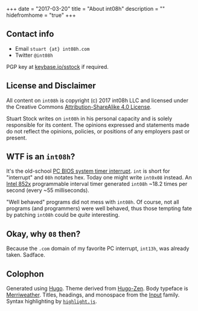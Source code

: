 +++
date = "2017-03-20"
title = "About int08h"
description = ""
hidefromhome = "true"
+++

## Contact info

* Email `stuart {at} int08h.com`
* Twitter `@int08h`

PGP key at [keybase.io/sstock](https://keybase.io/sstock) if required.


## License and Disclaimer

All content on `int08h` is copyright (c) 2017 int08h LLC and licensed under the Creative Commons 
[Attribution-ShareAlike 4.0 License](https://creativecommons.org/licenses/by-sa/4.0/legalcode). 

Stuart Stock writes on `int08h` in his personal capacity and is solely responsible for its content. 
The opinions expressed and statements made do not reflect the opinions, policies, or positions of any 
employers past or present. 

## WTF is an `int08h`?

It's the old-school [PC BIOS system timer interrupt](http://www.delorie.com/djgpp/doc/rbinter/id/48/0.html). 
`int` is short for "interrupt" and `08h` notates hex. Today one might write `int0x08` instead.
An [Intel 852x](http://wiki.osdev.org/Programmable_Interval_Timer) programmable interval timer generated `int08h` 
~18.2 times per second (every ~55 milliseconds). 

"Well behaved" programs did not mess with `int08h`. Of course, not all programs (and programmers) were 
well behaved, thus those tempting fate by patching `int08h` could be *quite* interesting.

## Okay, why `08` then?

Because the `.com` domain of my favorite PC interrupt, `int13h`, was already taken. Sadface.

## Colophon

Generated using [Hugo](https://gohugo.io/). Theme derived from [Hugo-Zen](https://github.com/rakuishi/hugo-zen).
Body typeface is [Merriweather](https://fonts.google.com/specimen/Merriweather).
Titles, headings, and monospace from the [Input](http://input.fontbureau.com/) family.
Syntax highlighting by [`highlight.js`](https://highlightjs.org/).
